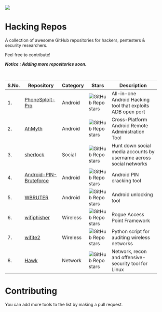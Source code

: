 <img src=https://github.com/AlphaCorpIN/Hacking-Repos/assets/112647789/1c258279-5cca-4905-99c9-f489b32664c6 />

# Hacking Repos
A collection of awesome GitHub repositories for hackers, pentesters &amp; security researchers.

Feel free to contribute!

*__Notice : Adding more repositories soon.__*

<br />

S.No.| Repository| Category |  Stars | Description 
--| -----------|----|----| ----------- 
1.| [PhoneSploit-Pro](https://github.com/AzeemIdrisi/PhoneSploit-Pro) | Android |  ![GitHub Repo stars](https://img.shields.io/github/stars/AzeemIdrisi/PhoneSploit-Pro?style=social)| All-in-one Android Hacking tool that exploits ADB open port
2.| [AhMyth](https://github.com/Morsmalleo/AhMyth) | Android |  ![GitHub Repo stars](https://img.shields.io/github/stars/Morsmalleo/AhMyth?style=social)| Cross-Platform Android Remote Administration Tool
3.| [sherlock](https://github.com/sherlock-project/sherlock) | Social |  ![GitHub Repo stars](https://img.shields.io/github/stars/sherlock-project/sherlock?style=social)| Hunt down social media accounts by username across social networks
4.| [Android-PIN-Bruteforce](https://github.com/urbanadventurer/Android-PIN-Bruteforce) | Android |  ![GitHub Repo stars](https://img.shields.io/github/stars/urbanadventurer/Android-PIN-Bruteforce?style=social)| Android PIN cracking tool
5.| [WBRUTER](https://github.com/wuseman/WBRUTER) | Android |  ![GitHub Repo stars](https://img.shields.io/github/stars/wuseman/WBRUTER?style=social)| Android unlocking tool
6.| [wifiphisher](https://github.com/wifiphisher/wifiphisher) | Wireless |  ![GitHub Repo stars](https://img.shields.io/github/stars/wifiphisher/wifiphisher?style=social)| Rogue Access Point Framework
7.| [wifite2](https://github.com/derv82/wifite2) | Wireless |  ![GitHub Repo stars](https://img.shields.io/github/stars/derv82/wifite2?style=social)| Python script for auditing wireless networks
8.| [Hawk](https://github.com/medpaf/hawk) | Network |  ![GitHub Repo stars](https://img.shields.io/github/stars/medpaf/hawk?style=social)| Network, recon and offensive-security tool for Linux

# Contributing
You can add more tools to the list by making a pull request.
